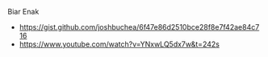 Biar Enak

- <https://gist.github.com/joshbuchea/6f47e86d2510bce28f8e7f42ae84c716>
- <https://www.youtube.com/watch?v=YNxwLQ5dx7w&t=242s>
